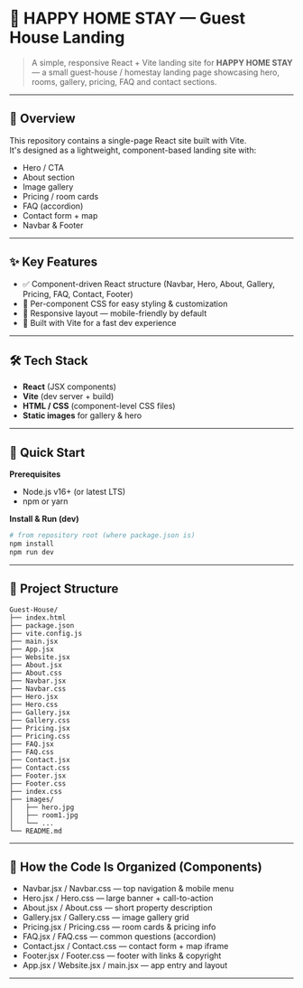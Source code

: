 # 🏡 HAPPY HOME STAY — Guest House Landing

> A simple, responsive React + Vite landing site for **HAPPY HOME STAY** — a small guest-house / homestay landing page showcasing hero, rooms, gallery, pricing, FAQ and contact sections.

---

## 📌 Overview

This repository contains a single-page React site built with Vite.  
It's designed as a lightweight, component-based landing site with:

- Hero / CTA
- About section
- Image gallery
- Pricing / room cards
- FAQ (accordion)
- Contact form + map
- Navbar & Footer

---

## ✨ Key Features

- ✅ Component-driven React structure (Navbar, Hero, About, Gallery, Pricing, FAQ, Contact, Footer)  
- 🎨 Per-component CSS for easy styling & customization  
- 📱 Responsive layout — mobile-friendly by default  
- 🚀 Built with Vite for a fast dev experience

---

## 🛠️ Tech Stack

- **React** (JSX components)  
- **Vite** (dev server + build)  
- **HTML / CSS** (component-level CSS files)  
- **Static images** for gallery & hero

---

## 🚀 Quick Start

**Prerequisites**
- Node.js v16+ (or latest LTS)
- npm or yarn

**Install & Run (dev)**

```bash
# from repository root (where package.json is)
npm install
npm run dev
```

---

## 📁 Project Structure

```
Guest-House/
├── index.html
├── package.json
├── vite.config.js
├── main.jsx
├── App.jsx
├── Website.jsx
├── About.jsx
├── About.css
├── Navbar.jsx
├── Navbar.css
├── Hero.jsx
├── Hero.css
├── Gallery.jsx
├── Gallery.css
├── Pricing.jsx
├── Pricing.css
├── FAQ.jsx
├── FAQ.css
├── Contact.jsx
├── Contact.css
├── Footer.jsx
├── Footer.css
├── index.css
├── images/
│   ├── hero.jpg
│   ├── room1.jpg
│   └── ...
└── README.md
```

---

## 🔧 How the Code Is Organized (Components)

- Navbar.jsx / Navbar.css — top navigation & mobile menu
- Hero.jsx / Hero.css — large banner + call-to-action
- About.jsx / About.css — short property description
- Gallery.jsx / Gallery.css — image gallery grid
- Pricing.jsx / Pricing.css — room cards & pricing info
- FAQ.jsx / FAQ.css — common questions (accordion)
- Contact.jsx / Contact.css — contact form + map iframe
- Footer.jsx / Footer.css — footer with links & copyright
- App.jsx / Website.jsx / main.jsx — app entry and layout

---

